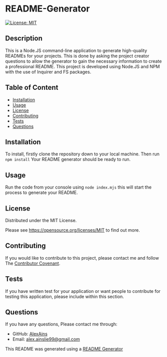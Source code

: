 
# README-Generator

[![License: MIT](https://img.shields.io/badge/License-MIT-yellow.svg)](https://opensource.org/licenses/MIT)
## Description
This is a Node.JS command-line application to generate high-quality READMEs for your projects. This is done by asking the project creator questions to allow the generator to gain the necessary information to create a professional README. This project is developed using Node.JS and NPM with the use of Inquirer and FS packages.

## Table of Content
* [Installation](#installation)
* [Usage](#usage)
* [License](#license)
* [Contributing](#contributing)
* [Tests](#tests)
* [Questions](#questions)

## Installation
To install, firstly clone the repository down to your local machine. Then run ```npm install``` Your README generator should be ready to run.

## Usage
Run the code from your console using ```node index.mjs``` this will start the process to generate your README.

## License
Distributed under the MIT License.

Please see https://opensource.org/licenses/MIT to find out more.

## Contributing
If you would like to contribute to this project, please contact me and follow The [Contributor Covenant](https://www.contributor-covenant.org/).

## Tests
If you have written test for your application or want people to contribute for testing this application, please include within this section.

## Questions
If you have any questions, Please contact me through:
* GitHub: [AlexAins](https://github.com/AlexAins)
* Email: [alex.ainslie99@gmail.com](mailto:alex.ainslie99@gmail.com)

This README was generated using a [README Generator](https://github.com/AlexAins/README-Generator)
